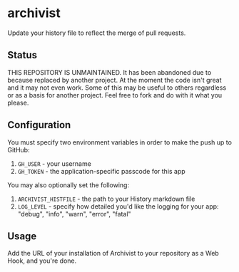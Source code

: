 # archivist

Update your history file to reflect the merge of pull requests.

## Status 

THIS REPOSITORY IS UNMAINTAINED. It has been abandoned due to because replaced by another project. At the moment the code isn't great and it may not even work. Some of this may be useful to others regardless or as a basis for another project. Feel free to fork and do with it what you please.

## Configuration

You must specify two environment variables in order to make the push up to GitHub:

1. `GH_USER` - your username
2. `GH_TOKEN` - the application-specific passcode for this app

You may also optionally set the following:

1. `ARCHIVIST_HISTFILE` - the path to your History markdown file
2. `LOG_LEVEL` - specify how detailed you'd like the logging for your app: "debug", "info", "warn", "error", "fatal"

## Usage

Add the URL of your installation of Archivist to your repository as a
Web Hook, and you're done.
